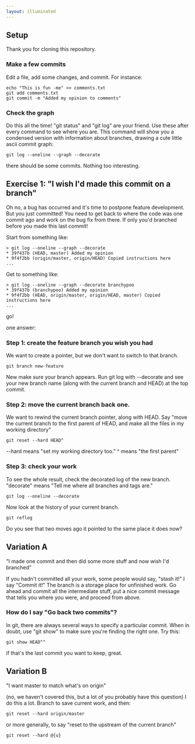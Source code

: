```yaml
---
layout: illuminated
---
```


## Setup
Thank you for cloning this repository.

### Make a few commits
Edit a file, add some changes, and commit. For instance:

    echo "This is fun -me" >> comments.txt
    git add comments.txt
    git commit -m "Added my opinion to comments"

### Check the graph
Do this all the time! "git status" and "git log" are your friend. Use these
after every command to see where you are.
This command will show you a condensed version with information about
branches, drawing a cute little ascii commit graph:

    git log --oneline --graph --decorate

there should be some commits. Nothing too interesting.


## Exercise 1: "I wish I'd made this commit on a branch"

Oh no, a bug has occurred and it's time to postpone feature development.
But you just committed!
You need to get back to where the code was one commit ago and work on the
bug fix from there. If only you'd branched before you made this last
commit!

Start from something like:

    > git log --oneline --graph --decorate
    * 39f437b (HEAD, master) Added my opinion
    * 9f4f2bb (origin/master, origin/HEAD) Copied instructions here
    ...

Get to something like:

    > git log --oneline --graph --decorate branchypoo
    * 39f437b (branchypoo) Added my opinion
    * 9f4f2bb (HEAD, origin/master, origin/HEAD, master) Copied instructions here
    ...


go!

one answer:

### Step 1: create the feature branch you wish you had
We want to create a pointer, but we don't want to switch to that branch.

    git branch new-feature

New make sure your branch appears. Run git log with --decorate and see
your new branch name (along with the current branch and HEAD) at the top
commit.

### Step 2: move the current branch back one.
We want to rewind the current branch pointer, along with HEAD. Say "move
the current branch to the first parent of HEAD, and make all the files
in my working directory"

    git reset --hard HEAD^

--hard means "set my working directory too."
^ means "the first parent"

### Step 3: check your work
To see the whole result, check the decorated log of the new branch.
"decorate" means "Tell me where all branches and tags are."

    git log --oneline --decorate

Now look at the history of your current branch.

    git reflog

Do you see that two moves ago it pointed to the same place it does now?

## Variation A
"I made one commit and then did some more stuff and now
wish I'd branched"

If you hadn't committed all your work, some people would say, "stash
it!" I say "Commit it!" The branch is a storage place for unfinished
work. Go ahead and commit all the intermediate stuff, put a nice commit
message that tells you where you were, and proceed from above.

### How do I say "Go back two commits"?
In git, there are always several ways to specify a particular commit.
When in doubt, use "git show" to make sure you're finding the right one.
Try this:

    git show HEAD^^

if that's the last commit you want to keep, great.

## Variation B
"I want master to match what's on origin"

(no, we haven't covered this, but a lot of you probably have this
question)
I do this a lot. Branch to save current work, and then:

    git reset --hard origin/master

or more generally, to say "reset to the upstream of the current branch"

    git reset --hard @{u}

